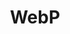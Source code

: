 ---
type: framework
cloudinary_convert: false
published: published
slug: webp
title: WebP
start: January 01, 2000
---